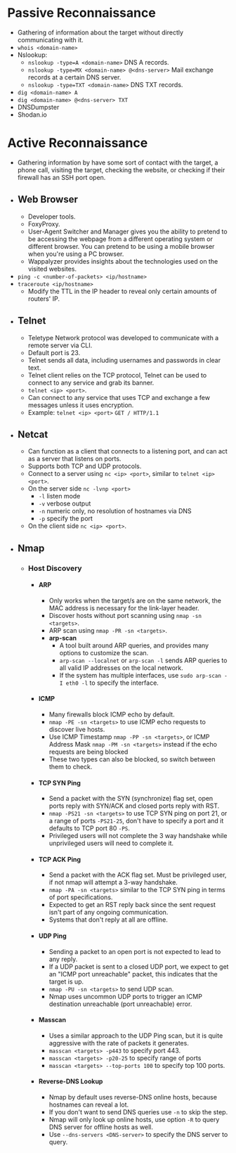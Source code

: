 # Passive Reconnaissance
- Gathering of information about the target without directly communicating with it.
- `whois <domain-name>`
- Nslookup:
	- `nslookup -type=A <domain-name>` DNS A records.
	- `nslookup -type=MX <domain-name> @<dns-server>` Mail exchange records at a certain DNS server.
	- `nslookup -type=TXT <domain-name>` DNS TXT records.
- `dig <domain-name> A` 
- `dig <domain-name> @<dns-server> TXT`
- DNSDumpster
- Shodan.io
# Active Reconnaissance
- Gathering information by have some sort of contact with the target, a phone call, visiting the target, checking the website, or checking if their firewall has an SSH port open.
- ## Web Browser
	- Developer tools.
	- FoxyProxy.
	- User-Agent Switcher and Manager gives you the ability to pretend to be accessing the webpage from a different operating system or different browser. You can pretend to be using a mobile browser when you're using a PC browser.
	- Wappalyzer provides insights about the technologies used on the visited websites.
- `ping -c <number-of-packets> <ip/hostname>`
- `traceroute <ip/hostname>`
	- Modify the TTL in the IP header to reveal only certain amounts of routers' IP.
- ## Telnet
	- Teletype Network protocol was developed to communicate with a remote server via CLI.
	- Default port is 23.
	- Telnet sends all data, including usernames and passwords in clear text.
	- Telnet client relies on the TCP protocol, Telnet can be used to connect to any service and grab its banner.
	- `telnet <ip> <port>`.
	- Can connect to any service that uses TCP and exchange a few messages unless it uses encryption.
	- Example:
		`telnet <ip> <port>`
		`GET / HTTP/1.1`
- ## Netcat
	- Can function as a client that connects to a listening port, and can act as a server that listens on ports.
	- Supports both TCP and UDP protocols.
	- Connect to a server using `nc <ip> <port>`, similar to `telnet <ip> <port>`.
	- On the server side `nc -lvnp <port>`
		- `-l` listen mode
		- `-v` verbose output
		- `-n` numeric only, no resolution of hostnames via DNS
		- `-p` specify the port
	- On the client side `nc <ip> <port>`.
- ## Nmap
	- ### Host Discovery
		- #### ARP
			- Only works when the target/s are on the same network, the MAC address is necessary for the link-layer header.
			- Discover hosts without port scanning using `nmap -sn <targets>`.
			- ARP scan using `nmap -PR -sn <targets>`.
			- **arp-scan**
				- A tool built around ARP queries, and provides many options to customize the scan.
				- `arp-scan --localnet` or `arp-scan -l` sends ARP queries to all valid IP addresses on the local network.
				- If the system has multiple interfaces, use `sudo arp-scan -I eth0 -l` to specify the interface.
		- #### ICMP
			- Many firewalls block ICMP echo by default.
			- `nmap -PE -sn <targets>` to use ICMP echo requests to discover live hosts.
			- Use ICMP Timestamp `nmap -PP -sn <targets>`, or ICMP Address Mask `nmap -PM -sn <targets>` instead if the echo requests are being blocked 
			- These two types can also be blocked, so switch between them to check.
		- #### TCP SYN Ping
			- Send a packet with the SYN (synchronize) flag set, open ports reply with SYN/ACK and closed ports reply with RST.
			- `nmap -PS21 -sn <targets>` to use TCP SYN ping on port 21, or a range of ports `-PS21-25`, don't have to specify a port and it defaults to TCP port 80 `-PS`.
			- Privileged users will not complete the 3 way handshake while unprivileged users will need to complete it.
		- #### TCP ACK Ping
			- Send a packet with the ACK flag set. Must be privileged user, if not nmap will attempt a 3-way handshake.
			- `nmap -PA -sn <targets>` similar to the TCP SYN ping in terms of port specifications.
			- Expected to get an RST reply back since the sent request isn't part of any ongoing communication.
			- Systems that don't reply at all are offline.
		- #### UDP Ping
			- Sending a packet to an open port is not expected to lead to any reply.
			- If a UDP packet is sent to a closed UDP port, we expect to get an "ICMP port unreachable" packet, this indicates that the target is up.
			- `nmap -PU -sn <targets>` to send UDP scan.
			- Nmap uses uncommon UDP ports to trigger an ICMP destination unreachable (port unreachable) error.
		- #### Masscan
			- Uses a similar approach to the UDP Ping scan, but it is quite aggressive with the rate of packets it generates.
			- `masscan <targets> -p443` to specify port 443.
			- `masscan <targets> -p20-25` to specify range of ports
			- `masscan <targets> --top-ports 100` to specify top 100 ports.
		- #### Reverse-DNS Lookup
			- Nmap by default uses reverse-DNS online hosts, because hostnames can reveal a lot.
			- If you don't want to send DNS queries use `-n` to skip the step.
			- Nmap will only look up online hosts, use option `-R` to query DNS server for offline hosts as well.
			- Use `--dns-servers <DNS-server>` to specify the DNS server to query.
